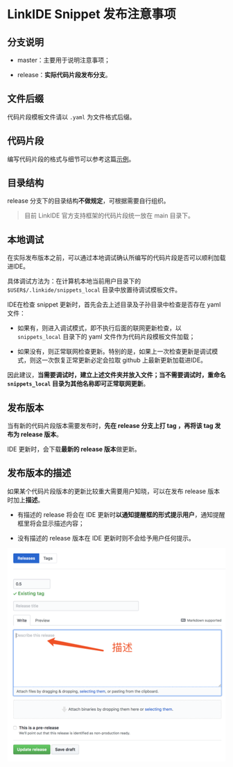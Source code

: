 # LinkIDE Snippet 发布注意事项

## 分支说明

- master：主要用于说明注意事项；

- release：**实际代码片段发布分支**。

## 文件后缀

代码片段模板文件请以 `.yaml` 为文件格式后缀。

## 代码片段

编写代码片段的格式与细节可以参考这篇[示例](./example.yaml)。

## 目录结构

release 分支下的目录结构**不做规定**，可根据需要自行组织。

> 目前 LinkIDE 官方支持框架的代码片段统一放在 main 目录下。

## 本地调试

在实际发布版本之前，可以通过本地调试确认所编写的代码片段是否可以顺利加载进IDE。

具体调试方法为：在计算机本地当前用户目录下的 `$USER$/.linkide/snippets_local` 目录中放置待调试模板文件。

IDE在检查 snippet 更新时，首先会去上述目录及子孙目录中检查是否存在 yaml 文件：

- 如果有，则进入调试模式，即不执行后面的联网更新检查，以 `snippets_local` 目录下的 yaml 文件作为代码片段模板文件加载；

- 如果没有，则正常联网检查更新。特别的是，如果上一次检查更新是调试模式，则这一次恢复正常更新必定会拉取 github 上最新更新加载进IDE。

因此建议，**当需要调试时，建立上述文件夹并放入文件；当不需要调试时，重命名 `snippets_local` 目录为其他名称即可正常联网更新**。

## 发布版本

当有新的代码片段版本需要发布时，**先在 release 分支上打 tag ，再将该 tag 发布为 release 版本**。

IDE 更新时，会下载**最新的 release 版本**做更新。

## 发布版本的描述

如果某个代码片段版本的更新比较重大需要用户知晓，可以在发布 release 版本时加上**描述**。

- 有描述的 release 将会在 IDE 更新时**以通知提醒框的形式提示用户**，通知提醒框里将会显示描述内容；

- 没有描述的 release 版本在 IDE 更新时则不会给予用户任何提示。

![img](./img.png)